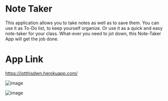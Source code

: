 # Note Taker
This application allows you to take notes as well as to save them. You can use it as To-Do list, to keep yourself organize. Or use it as a quick and easy note-taker for your class. What-ever you need to jot down, this Note-Taker App will get the job done.

# App Link
https://jotthisdwn.herokuapp.com/ 

![image](https://awesomescreenshot.s3.amazonaws.com/image/2605718/20260892-b95841c671de8242ceb30e73318174ed.png?X-Amz-Algorithm=AWS4-HMAC-SHA256&X-Amz-Credential=AKIAJSCJQ2NM3XLFPVKA%2F20220117%2Fus-east-1%2Fs3%2Faws4_request&X-Amz-Date=20220117T053027Z&X-Amz-Expires=28800&X-Amz-SignedHeaders=host&X-Amz-Signature=e9fde7129079c5800b0ded5e3ea9253529fd9b64b9425b4e7f2b19a314d21e91)

![image](https://awesomescreenshot.s3.amazonaws.com/image/2605718/20261888-409a2948741b26699ca19736e673c877.png?X-Amz-Algorithm=AWS4-HMAC-SHA256&X-Amz-Credential=AKIAJSCJQ2NM3XLFPVKA%2F20220117%2Fus-east-1%2Fs3%2Faws4_request&X-Amz-Date=20220117T054820Z&X-Amz-Expires=28800&X-Amz-SignedHeaders=host&X-Amz-Signature=91fdffc11d2c89d2e6854e5f8d6bc8aa3cd2044f7aacd83a548a2d9dfe482e4b)
